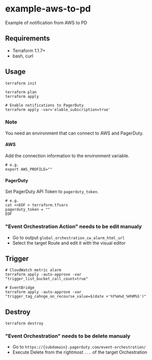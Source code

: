 # example-aws-to-pd
Example of notification from AWS to PD

## Requirements

- Terraform 1.1.7+
- bash, curl

## Usage

```
terraform init

terraform plan
terraform apply

# Enable notifications to PagerDuty
terraform apply -var='elable_subscription=true'
```

### Note

You need an environment that can connect to AWS and PagerDuty.

#### AWS

Add the connection information to the environment variable.

```
# e.g.
export AWS_PROFILE=""
```

#### PagerDuty

Set PagerDuty API Token to `pagerduty_token`.

```
# e.g.
cat <<EOF > terraform.tfvars
pagerduty_token = ""
EOF
```

### "Event Orchestration Action" needs to be edit manualy

- Go to output `global_orchestration_cw_alarm_html_url`
- Select the target Route and edit it with the visual editor

## Trigger

```
# CloudWatch metric alarm
terraform apply -auto-approve -var "trigger_list_bucket_call_count=true"

# EventBridge
terraform apply -auto-approve -var "trigger_tag_cahnge_on_recourse_value=$(date +'%Y%m%d_%H%M%S')"
```

## Destroy

```
terraform destroy
```

### "Event Orchestration" needs to be delete manualy

- Go to `https://{subdomain}.pagerduty.com/event-orchestration/`
- Execute Delete from the rightmost `...` of the target Orchestration
